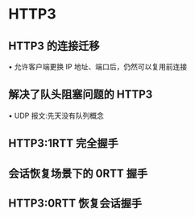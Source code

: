 
# HTTP3

## HTTP3 的连接迁移    

• 允许客户端更换 IP 地址、端口后，仍然可以复用前连接

## 解决了队头阻塞问题的 HTTP3    

• UDP 报文:先天没有队列概念


## HTTP3:1RTT 完全握手

## 会话恢复场景下的 0RTT 握手

## HTTP3:0RTT 恢复会话握手


